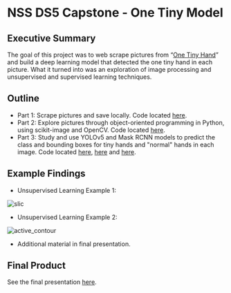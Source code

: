 # NSS DS5 Capstone - One Tiny Model

## Executive Summary
The goal of this project was to web scrape pictures from “[One Tiny Hand](https://onetinyhand.com/)” and build a deep learning model that detected the one tiny hand in each picture. What it turned into was an exploration of image processing and unsupervised and supervised learning techniques.

## Outline
* Part 1: Scrape pictures and save locally. Code located [here](https://github.com/charre2021/NSS_Capstone/blob/main/scrape_pictures.ipynb).
* Part 2: Explore pictures through object-oriented programming in Python, using scikit-image and OpenCV. Code located [here](https://github.com/charre2021/NSS_Capstone/blob/main/explore_pictures.ipynb).
* Part 3: Study and use YOLOv5 and Mask RCNN models to predict the class and bounding boxes for tiny hands and "normal" hands in each image. Code located [here](https://github.com/charre2021/NSS_Capstone/blob/main/YOLOv5.ipynb), [here](https://github.com/charre2021/NSS_Capstone/blob/main/data.yaml) and [here](https://github.com/charre2021/NSS_Capstone/blob/main/create_maskRCNN_model.ipynb).

## Example Findings

* Unsupervised Learning Example 1:

![slic](https://user-images.githubusercontent.com/86251317/173726690-249dada6-1787-4856-ae5c-ea0da0403e56.png)

* Unsupervised Learning Example 2:

![active_contour](https://user-images.githubusercontent.com/86251317/173726712-b648d5d5-4295-46d6-9565-71582e7a90d7.png)

* Additional material in final presentation.

## Final Product

See the final presentation [here](https://github.com/charre2021/NSS_Capstone/blob/main/Capstone_Presentation.pdf).
